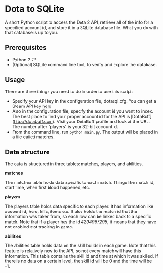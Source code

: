 Dota to SQLite
================================

A short Python script to access the Dota 2 API, retrieve all of the info for a
specified account id, and store it in a SQLite database file. What you do with
that database is up to you.

Prerequisites
-------------------------
* Python 2.7.*
* (Optional) SQLite command line tool, to verify and explore the database.

Usage
-------------------------
There are three things you need to do in order to use this script:

* Specify your API key in the configuration file, dotasql.cfg. You can get a
Steam API key [here](http://steamcommunity.com/dev/apikey)
* Also in the configuration file, specify the account id you want to index.
The best place to find your proper account id for the API is [DotaBuff]
(http://dotabuff.com). Visit your DotaBuff profile and look at the URL.
The number after "players" is your 32-bit account id.
* From the command line, run `python main.py`. The output will be placed in a
file called matches.

Data structure
-------------------------
The data is structured in three tables: matches, players, and abilities.

**matches**

The matches table holds data specific to each match. Things like match id,
start time, when first blood happened, etc.

**players**

The players table holds data specific to each player. It has information like
account id, hero, kills, items etc. It also holds the match id that the
information was taken from, so each row can be linked back to a specific
match. Note that if a player has the id *4294967295*, it means that they have
not enabled stat tracking in game.

**abilities**

The abilities table holds data on the skill builds in each game. Note that
this feature is relatively new to the API, so not every match will have this
information. This table contains the skill id and time at which it was
skilled. If there is no data on a certain level, the skill id will be 0 and
the time will be -1.
